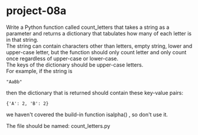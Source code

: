 # project-08a

Write a Python function called count_letters that takes a string as a parameter and returns a dictionary that tabulates how many of each letter is in that string.  
The string can contain characters other than letters, empty string, lower and upper-case letter, but the function should only count letter and only count once regardless of upper-case or lower-case.  
The keys of the dictionary should be upper-case letters.  
For example, if the string is
```
"AaBb"
```
then the dictionary that is returned should contain these key-value pairs:
```
{'A': 2, 'B': 2}
```

we haven't covered the build-in function isalpha() , so don't use it.

The file should be named: count_letters.py
